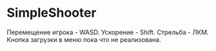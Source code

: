 # SimpleShooter
 
 Перемещение игрока - WASD. Ускорение - Shift. Стрельба - ЛКМ. 
 Кнопка загрузки в меню пока что не реализована.
